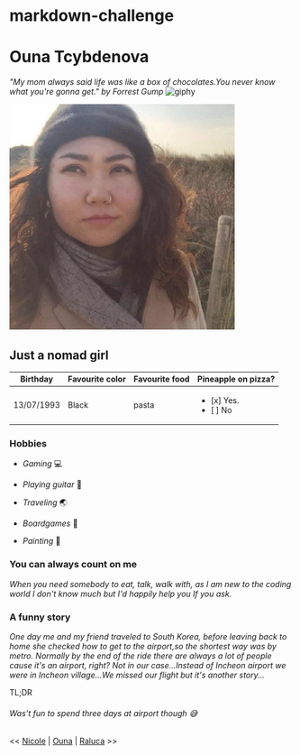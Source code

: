 # markdown-challenge
# Ouna Tcybdenova
*"My mom always said life was like a box of chocolates.You never know what you're gonna get." by Forrest Gump* ![giphy](https://user-images.githubusercontent.com/66670076/84663481-8cd67a00-af1d-11ea-8740-21218aaa98e0.gif)

![Me](https://github.com/Ouna-Bilegma/markdown-challenge/blob/master/66670076.jpeg)

## Just a nomad girl
Birthday | Favourite color | Favourite food | Pineapple on pizza? |
------------ | ------------- | ------------ | ---------------- |
13/07/1993 | Black | pasta | <ul><li> [x] Yes. </li> <li> [ ] No </li> </ul>|

### Hobbies
- *Gaming*  :computer:

- *Playing guitar* :guitar:

- *Traveling* :earth_asia:

- *Boardgames*  :space_invader:

- *Painting*  :art:

### You can always count on me 
*When you need somebody to eat, talk, walk with, as I am new to the coding world I don't know much but I'd happily help you If you ask.*

### A funny story
*One day me and my friend traveled to South Korea, before leaving back to home she checked how to get to the airport,so the shortest way was by metro. Normally by the end of the ride there are always a lot of people cause it's an airport, right? Not in our case...Instead of Incheon airport we were in Incheon village...We missed our flight but it's another story...*

TL;DR
 ###### Was't fun to spend three days at airport though  :sweat_smile:



<< [Nicole]( https://github.com/NicolSaha/markdown-challenge/blob/master/README.md) | [Ouna]( https://github.com/Ouna-Bilegma/markdown-challenge/blob/master/README.md) | [Raluca](https://github.com/RalucaElisabetaR/markdown-challenge/blob/master/README.md) >>
